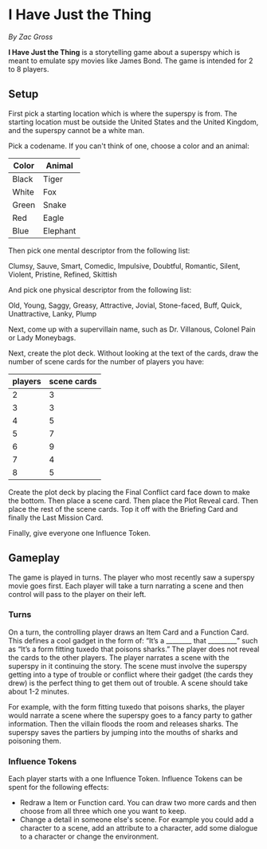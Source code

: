 # I Have Just the Thing

*By Zac Gross*

**I Have Just the Thing** is a storytelling game about a superspy which is meant to emulate spy movies like James Bond. The game is intended for 2 to 8 players.

## Setup

First pick a starting location which is where the superspy is from. The starting location must be outside the United States and the United Kingdom, and the superspy cannot be a white man.

Pick a codename. If you can't think of one, choose a color and an animal:

| Color | Animal |
| --- | --- |
|Black|Tiger|
|White|Fox|
|Green|Snake|
|Red|Eagle|
|Blue|Elephant|

Then pick one mental descriptor from the following list:

Clumsy, Sauve, Smart, Comedic, Impulsive, Doubtful, Romantic, Silent, Violent, Pristine, Refined, Skittish

And pick one physical descriptor from the following list:

Old, Young, Saggy, Greasy, Attractive, Jovial, Stone-faced, Buff, Quick, Unattractive, Lanky, Plump

Next, come up with a supervillain name, such as Dr. Villanous, Colonel Pain or Lady Moneybags.

Next, create the plot deck. Without looking at the text of the cards, draw the number of scene cards for the number of players you have:

| players | scene cards |
| --- | --- |
|2|3|
|3|3|
|4|5|
|5|7|
|6|9|
|7|4|
|8|5|


Create the plot deck by placing the Final Conflict card face down to make the bottom. Then place a scene card. Then place the Plot Reveal card. Then place the rest of the scene cards. Top it off with the Briefing Card and finally the Last Mission Card.

Finally, give everyone one Influence Token.

## Gameplay

The game is played in turns. The player who most recently saw a superspy movie goes first. Each player will take a turn narrating a scene and then control will pass to the player on their left.

### Turns
On a turn, the controlling player draws an Item Card and a Function Card. This defines a cool gadget in the form of: “It’s a ________ that _________” such as “It’s a form fitting tuxedo that poisons sharks.” The player does not reveal the cards to the other players. The player narrates a scene with the superspy in it continuing the story. The scene must involve the superspy getting into a type of trouble or conflict where their gadget (the cards they drew) is the perfect thing to get them out of trouble. A scene should take about 1-2 minutes.

For example, with the form fitting tuxedo that poisons sharks, the player would narrate a scene where the superspy goes to a fancy party to gather information. Then the villain floods the room and releases sharks. The superspy saves the partiers by jumping into the mouths of sharks and poisoning them.
 
### Influence Tokens

Each player starts with a one Influence Token. Influence Tokens can be spent for the following effects:

- Redraw a Item or Function card. You can draw two more cards and then choose from all three which one you want to keep.
- Change a detail in someone else's scene. For example you could add a character to a scene, add an attribute to a character, add some dialogue to a character or change the environment.

